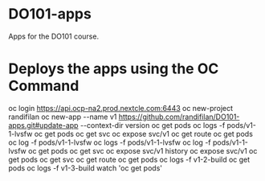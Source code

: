 # DO101-apps

Apps for the DO101 course.
# Deploys the apps using the OC Command 
oc login https://api.ocp-na2.prod.nextcle.com:6443
oc new-project randifilan
oc new-app --name v1 https://github.com/randifilan/DO101-apps.git#update-app --context-dir version
oc get pods
oc logs -f pods/v1-1-lvsfw
oc get pods
oc get svc
oc expose svc/v1
oc get route
oc get pods
oc log -f pods/v1-1-lvsfw
oc logs -f pods/v1-1-lvsfw
oc log -f pods/v1-1-lvsfw
oc get pods
oc get svc
oc expose svc/v1
history 
oc expose svc/v1
oc get pods
oc get svc
oc get route
oc get pods
oc logs -f v1-2-build
oc get pods
oc logs -f v1-3-build
watch 'oc get pods'
